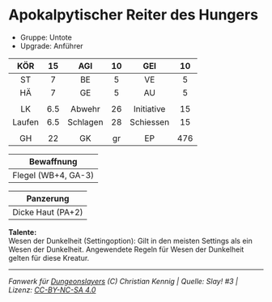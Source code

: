 # Apokalpytischer Reiter des Hungers  
- Gruppe: Untote  
- Upgrade: Anführer  

| KÖR | 15 | AGI | 10 | GEI | 10 |
| :-: | :-: | :-: | :-: | :-: | :-: |
| ST | 7 | BE | 5 | VE | 5 |
| HÄ | 7 | GE | 5 | AU | 5 |
|  |
| LK | 6.5 | Abwehr | 26 | Initiative | 15 |
| Laufen | 6.5 | Schlagen | 28 | Schiessen | 15 |
|  |
| GH | 22 | GK | gr | EP | 476 |

| Bewaffnung |
| --- |
| Flegel (WB+4, GA-3) |


| Panzerung |
| --- |
| Dicke Haut (PA+2) |


**Talente:**  
Wesen der Dunkelheit (Settingoption): Gilt in den meisten Settings als ein Wesen der Dunkelheit. Angewendete Regeln für Wesen der Dunkelheit gelten für diese Kreatur.





___
*Fanwerk für [Dungeonslayers](https://www.dungeonslayers.net/) (C) Christian Kennig | Quelle: Slay! #3 | Lizenz: [CC-BY-NC-SA 4.0](https://creativecommons.org/licenses/by-nc-sa/4.0/deed.de)*